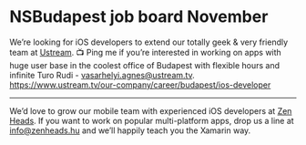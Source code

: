 # NSBudapest job board November

We’re looking for iOS developers to extend our totally geek & very friendly team at [Ustream](https://ustream.tv). 📺 Ping me if you’re interested in working on apps with huge user base in the coolest office of Budapest with flexible hours and infinite Turo Rudi - [vasarhelyi.agnes@ustream.tv](mailto:vasarhelyi.agnes@ustream.tv). https://www.ustream.tv/our-company/career/budapest/ios-developer

-----------

We’d love to grow our mobile team with experienced iOS developers at [Zen Heads](http://zenheads.hu). If you want to work on popular multi-platform apps, drop us a line at [info@zenheads.hu](mailto:info@zenheads.hu) and we’ll happily teach you the Xamarin way.
